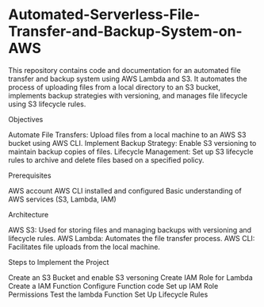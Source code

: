 # Automated-Serverless-File-Transfer-and-Backup-System-on-AWS


This repository contains code and documentation for an automated file transfer and backup system using AWS Lambda and S3. It automates the process of uploading files from a local directory to an S3 bucket, implements backup strategies with versioning, and manages file lifecycle using S3 lifecycle rules.


Objectives

Automate File Transfers: Upload files from a local machine to an AWS S3 bucket using AWS CLI.
Implement Backup Strategy: Enable S3 versioning to maintain backup copies of files.
Lifecycle Management: Set up S3 lifecycle rules to archive and delete files based on a specified policy.


Prerequisites

AWS account
AWS CLI installed and configured
Basic understanding of AWS services (S3, Lambda, IAM)


Architecture

AWS S3: Used for storing files and managing backups with versioning and lifecycle rules.
AWS Lambda: Automates the file transfer process.
AWS CLI: Facilitates file uploads from the local machine.


Steps to Implement the Project

Create an S3 Bucket and enable S3 versoning
Create IAM Role for Lambda
Create a IAM Function
Configure Function code
Set up IAM Role Permissions
Test the lambda Function
Set Up Lifecycle Rules
